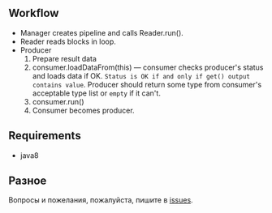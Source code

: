 ## Workflow

- Manager creates pipeline and calls Reader.run().
- Reader reads blocks in loop.
- Producer
   1. Prepare result data
   2. consumer.loadDataFrom(this) &mdash; 
   consumer checks producer's status and loads data if OK.
   `Status is OK if and only if get() output contains value`.
   Producer should return some type from consumer's acceptable type list
   or ```empty``` if it can't.
   3. consumer.run()
   4. Consumer becomes producer.

## Requirements

- java8

## Разное

Вопросы и пожелания, пожалуйста, пишите в [issues](https://github.com/kystyn/java/issues).
